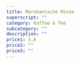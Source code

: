 ```yaml
---
title: Marokanische Minze
superscript: ""
category: Kaffee & Tee
subcategory: ""
description: ""
price1: 3,6
price2: ""
price3: ""
---
```

